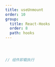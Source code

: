 ```yaml
---
title: useUnmount
order: 10
group:
  title: React-Hooks
  order: 8
  path: hooks
---
```



```jsx



// 组件卸载执行



```
